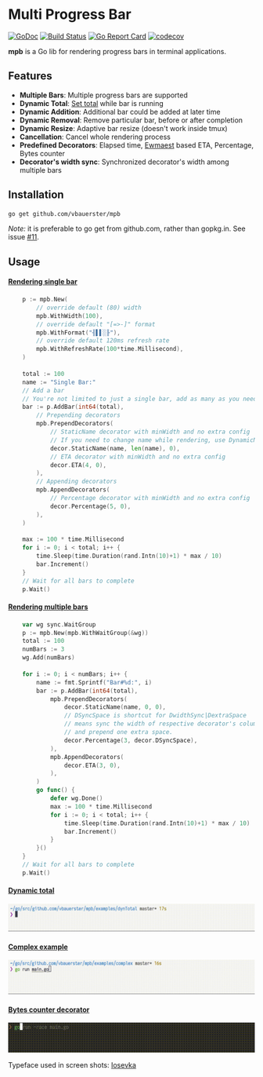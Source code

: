 # Multi Progress Bar

[![GoDoc](https://godoc.org/github.com/vbauerster/mpb?status.svg)](https://godoc.org/github.com/vbauerster/mpb)
[![Build Status](https://travis-ci.org/vbauerster/mpb.svg?branch=master)](https://travis-ci.org/vbauerster/mpb)
[![Go Report Card](https://goreportcard.com/badge/github.com/vbauerster/mpb)](https://goreportcard.com/report/github.com/vbauerster/mpb)
[![codecov](https://codecov.io/gh/vbauerster/mpb/branch/master/graph/badge.svg)](https://codecov.io/gh/vbauerster/mpb)

**mpb** is a Go lib for rendering progress bars in terminal applications.

## Features

* __Multiple Bars__: Multiple progress bars are supported
* __Dynamic Total__: [Set total](https://github.com/vbauerster/mpb/issues/9#issuecomment-344448984) while bar is running
* __Dynamic Addition__: Additional bar could be added at later time
* __Dynamic Removal__: Remove particular bar, before or after completion
* __Dynamic Resize__: Adaptive bar resize (doesn't work inside tmux)
* __Cancellation__: Cancel whole rendering process
* __Predefined Decorators__: Elapsed time, [Ewmaest](https://github.com/dgryski/trifles/tree/master/ewmaest) based ETA, Percentage, Bytes counter
* __Decorator's width sync__:  Synchronized decorator's width among multiple bars

## Installation

```sh
go get github.com/vbauerster/mpb
```

_Note:_ it is preferable to go get from github.com, rather than gopkg.in. See issue [#11](https://github.com/vbauerster/mpb/issues/11).

## Usage

#### [Rendering single bar](examples/singleBar/main.go)
```go
	p := mpb.New(
		// override default (80) width
		mpb.WithWidth(100),
		// override default "[=>-]" format
		mpb.WithFormat("╢▌▌░╟"),
		// override default 120ms refresh rate
		mpb.WithRefreshRate(100*time.Millisecond),
	)

	total := 100
	name := "Single Bar:"
	// Add a bar
	// You're not limited to just a single bar, add as many as you need
	bar := p.AddBar(int64(total),
		// Prepending decorators
		mpb.PrependDecorators(
			// StaticName decorator with minWidth and no extra config
			// If you need to change name while rendering, use DynamicName
			decor.StaticName(name, len(name), 0),
			// ETA decorator with minWidth and no extra config
			decor.ETA(4, 0),
		),
		// Appending decorators
		mpb.AppendDecorators(
			// Percentage decorator with minWidth and no extra config
			decor.Percentage(5, 0),
		),
	)

	max := 100 * time.Millisecond
	for i := 0; i < total; i++ {
		time.Sleep(time.Duration(rand.Intn(10)+1) * max / 10)
		bar.Increment()
	}
	// Wait for all bars to complete
	p.Wait()
```

#### [Rendering multiple bars](examples/simple/main.go)
```go
	var wg sync.WaitGroup
	p := mpb.New(mpb.WithWaitGroup(&wg))
	total := 100
	numBars := 3
	wg.Add(numBars)

	for i := 0; i < numBars; i++ {
		name := fmt.Sprintf("Bar#%d:", i)
		bar := p.AddBar(int64(total),
			mpb.PrependDecorators(
				decor.StaticName(name, 0, 0),
				// DSyncSpace is shortcut for DwidthSync|DextraSpace
				// means sync the width of respective decorator's column
				// and prepend one extra space.
				decor.Percentage(3, decor.DSyncSpace),
			),
			mpb.AppendDecorators(
				decor.ETA(3, 0),
			),
		)
		go func() {
			defer wg.Done()
			max := 100 * time.Millisecond
			for i := 0; i < total; i++ {
		        time.Sleep(time.Duration(rand.Intn(10)+1) * max / 10)
				bar.Increment()
			}
		}()
	}
	// Wait for all bars to complete
	p.Wait()
```

#### [Dynamic total](examples/dynTotal/main.go)

![dynTotal.gif](examples/gifs/dynTotal.gif)

#### [Complex example](examples/complex/main.go)

![complex.gif](examples/gifs/complex.gif)

#### [Bytes counter decorator](examples/io/multiple/main.go)

![io-multiple.gif](examples/gifs/io-multiple.gif)

Typeface used in screen shots: [Iosevka](https://be5invis.github.io/Iosevka)

